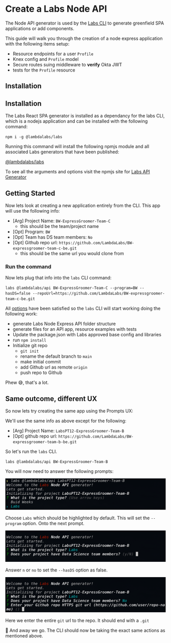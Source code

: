 # Create a Labs Node API

The Node API generator is used by the [Labs CLI](https://github.com/Lambda-School-Labs/gitbook-labs-guides/tree/99d50db2598c8781016ceb9b1449fd8d3338d396/labs-cli/cli-basics/README.md) to generate greenfield SPA applications or add components.

This guide will walk you through the creation of a node express application with the following items setup:

* Resource endpoints for a user `Profile`
* Knex config and `Profile` model
* Secure routes suing middleware to **verify** Okta JWT
* tests for the `Profile` resource

## Installation

## Installation

The Labs React SPA generator is installed as a dependancy for the labs CLI, which is a nodejs application and can be installed with the following command:

`npm i -g @lambdalabs/labs`

Running this command will install the following npmjs module and all associated Labs generators that have been published:

[@lambdalabs/labs](https://www.npmjs.com/package/@lambdalabs/labs)

To see all the arguments and options visit the npmjs site for [Labs API Generator](https://www.npmjs.com/package/@lambdalabs/generator-api)

## Getting Started

Now lets look at creating a new application entirely from the CLI. This app will use the following info:

* \[Arg\] Project Name: `BW-ExpressGroomer-Team-C`
  * this should be the team/project name
* \[Opt\] Program: `BW`
* \[Opt\] Team has DS team members: `No`
* \[Opt\] Github repo url: `https://github.com/LambdaLabs/BW-expressgroomer-team-c-be.git`
  * this should be the same url you would clone from

### Run the command

Now lets plug that info into the `labs` CLI command:

`labs @lambdalabs/api BW-ExpressGroomer-Team-C --program=BW --hasDS=false --repoUrl=https://github.com/LambdaLabs/BW-expressgroomer-team-c-be.git`

All [options](https://www.npmjs.com/package/@lambdalabs/generator-api#prompts--options) have been satisfied so the `labs` CLI will start working doing the following work:

* generate Labs Node Express API folder structure
* generate files for an API app, resource examples with tests
* Update the package.json with Labs approved base config and libraries
* run `npm install`
* Initialize git repo
  * `git init`
  * rename the default branch to `main`
  * make initial commit
  * add Github url as remote `origin`
  * push repo to Github

Phew 😅, that's a lot.

## Same outcome, different UX

So now lets try creating the same app using the Prompts UX:

We'll use the same info as above except for the following:

* \[Arg\] Project Name: `LabsPT12-ExpressGroomer-Team-B`
* \[Opt\] github repo url: `https://github.com/LambdaLabs/BW-expressgroomer-team-b-be.git`

So let's run the `labs` CLI.

`labs @lambdalabs/api BW-ExpressGroomer-Team-B`

You will now need to answer the following prompts:

![Labs CLI Prompt UX](../.gitbook/assets/labs-cli-api-prompt-1.png)

Choose `Labs` which should be highlighted by default. This will set the `--program` option. Onto the next prompt.

![Labs CLI Prompt UX](../.gitbook/assets/labs-cli-api-prompt-2.png)

Answer `n` or `no` to set the `--hasDS` option as false.

![Labs CLI Prompt UX](../.gitbook/assets/labs-cli-api-prompt-3.png)

Here we enter the entire `git` url to the repo. It should end with a `.git`

🚀 And away we go. The CLI should now be taking the exact same actions as mentioned above.


